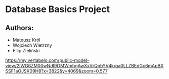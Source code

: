# Database Basics Project

## Authors:
  - Mateusz Król
  - Wojciech Wietrzny
  - Filip Zieliński

https://my.vertabelo.com/public-model-view/2IWG6ZM00wNdI9OMWmhgAwXxVrQnbYV4krqa0LLZBEdGc6mApBXSSF1aOJSK09H8?x=3822&y=4069&zoom=0.577


